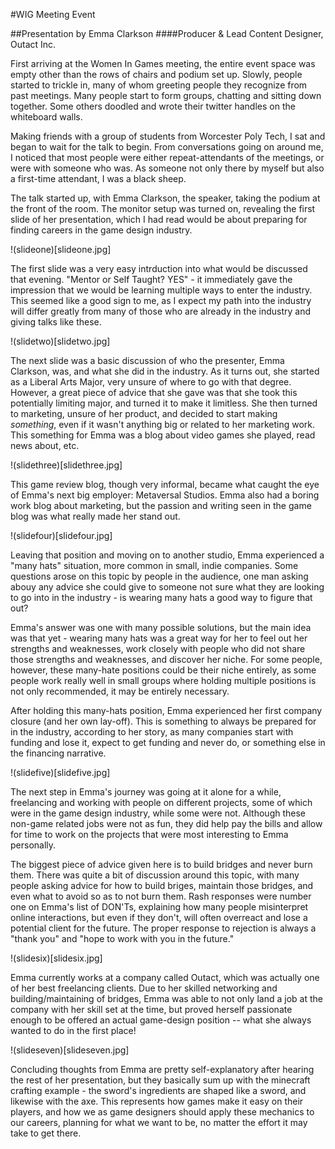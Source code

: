 #WIG Meeting Event

##Presentation by Emma Clarkson
####Producer & Lead Content Designer, Outact Inc. 

First arriving at the Women In Games meeting, the entire event space was empty other than the rows of chairs and podium set up. Slowly, people started to trickle in, many of whom greeting people they recognize from past meetings. Many people start to form groups, chatting and sitting down together. Some others doodled and wrote their twitter handles on the whiteboard walls. 

Making friends with a group of students from Worcester Poly Tech, I sat and began to wait for the talk to begin. From conversations going on around me, I noticed that most people were either repeat-attendants of the meetings, or were with someone who was. As someone not only there by myself but also a first-time attendant, I was a black sheep. 

The talk started up, with Emma Clarkson, the speaker, taking the podium at the front of the room. The monitor setup was turned on, revealing the first slide of her presentation, which I had read would be about preparing for finding careers in the game design industry. 

!(slideone)[slideone.jpg]

The first slide was a very easy intrduction into what would be discussed that evening. "Mentor or Self Taught? YES" - it immediately gave the impression that we would be learning multiple ways to enter the industry. This seemed like a good sign to me, as I expect my path into the industry will differ greatly from many of those who are already in the industry and giving talks like these. 

!(slidetwo)[slidetwo.jpg]

The next slide was a basic discussion of who the presenter, Emma Clarkson, was, and what she did in the industry. As it turns out, she started as a Liberal Arts Major, very unsure of where to go with that degree. However, a great piece of advice that she gave was that she took this potentially limiting major, and turned it to make it limitless. She then turned to marketing, unsure of her product, and decided to start making *something*, even if it wasn't anything big or related to her marketing work. This something for Emma was a blog about video games she played, read news about, etc. 

!(slidethree)[slidethree.jpg]

This game review blog, though very informal, became what caught the eye of Emma's next big employer: Metaversal Studios. Emma also had a boring work blog about marketing, but the passion and writing seen in the game blog was what really made her stand out. 

!(slidefour)[slidefour.jpg]

Leaving that position and moving on to another studio, Emma experienced a "many hats" situation, more common in small, indie companies. Some questions arose on this topic by people in the audience, one man asking abouy any advice she could give to someone not sure what they are looking to go into in the industry - is wearing many hats a good way to figure that out? 

Emma's answer was one with many possible solutions, but the main idea was that yet - wearing many hats was a great way for her to feel out her strengths and weaknesses, work closely with people who did not share those strengths and weaknesses, and discover her niche. For some people, however, these many-hate positions could be their niche entirely, as some people work really well in small groups where holding multiple positions is not only recommended, it may be entirely necessary. 

After holding this many-hats position, Emma experienced her first company closure (and her own lay-off). This is something to always be prepared for in the industry, according to her story, as many companies start with funding and lose it, expect to get funding and never do, or something else in the financing narrative.

!(slidefive)[slidefive.jpg]

The next step in Emma's journey was going at it alone for a while, freelancing and working with people on different projects, some of which were in the game design industry, while some were not. Although these non-game related jobs were not as fun, they did help pay the bills and allow for time to work on the projects that were most interesting to Emma personally. 

The biggest piece of advice given here is to build bridges and never burn them. There was quite a bit of discussion around this topic, with many people asking advice for how to build briges, maintain those bridges, and even what to avoid so as to not burn them. Rash responses were number one on Emma's list of DON'Ts, explaining how many people misinterpret online interactions, but even if they don't, will often overreact and lose a potential client for the future. The proper response to rejection is always a "thank you" and "hope to work with you in the future."

!(slidesix)[slidesix.jpg]

Emma currently works at a company called Outact, which was actually one of her best freelancing clients. Due to her skilled networking and building/maintaining of bridges, Emma was able to not only land a job at the company with her skill set at the time, but proved herself passionate enough to be offered an actual game-design position -- what she always wanted to do in the first place!

!(slideseven)[slideseven.jpg]

Concluding thoughts from Emma are pretty self-explanatory after hearing the rest of her presentation, but they basically sum up with the minecraft crafting example - the sword's ingredients are shaped like a sword, and likewise with the axe. This represents how games make it easy on their players, and how we as game designers should apply these mechanics to our careers, planning for what we want to be, no matter the effort it may take to get there. 

